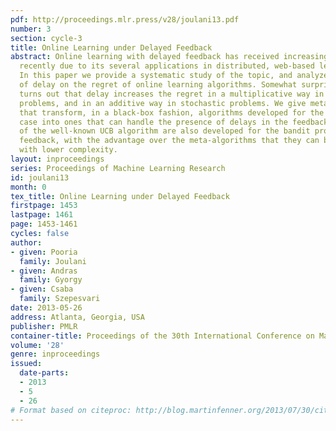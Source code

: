 ```yaml
---
pdf: http://proceedings.mlr.press/v28/joulani13.pdf
number: 3
section: cycle-3
title: Online Learning under Delayed Feedback
abstract: Online learning with delayed feedback has received increasing attention
  recently due to its several applications in distributed, web-based learning problems.
  In this paper we provide a systematic study of the topic, and analyze the effect
  of delay on the regret of online learning algorithms. Somewhat surprisingly, it
  turns out that delay increases the regret in a multiplicative way in adversarial
  problems, and in an additive way in stochastic problems. We give meta-algorithms
  that transform, in a black-box fashion, algorithms developed for the non-delayed
  case into ones that can handle the presence of delays in the feedback loop. Modifications
  of the well-known UCB algorithm are also developed for the bandit problem with delayed
  feedback, with the advantage over the meta-algorithms that they can be implemented
  with lower complexity.
layout: inproceedings
series: Proceedings of Machine Learning Research
id: joulani13
month: 0
tex_title: Online Learning under Delayed Feedback
firstpage: 1453
lastpage: 1461
page: 1453-1461
cycles: false
author:
- given: Pooria
  family: Joulani
- given: Andras
  family: Gyorgy
- given: Csaba
  family: Szepesvari
date: 2013-05-26
address: Atlanta, Georgia, USA
publisher: PMLR
container-title: Proceedings of the 30th International Conference on Machine Learning
volume: '28'
genre: inproceedings
issued:
  date-parts:
  - 2013
  - 5
  - 26
# Format based on citeproc: http://blog.martinfenner.org/2013/07/30/citeproc-yaml-for-bibliographies/
---
```

